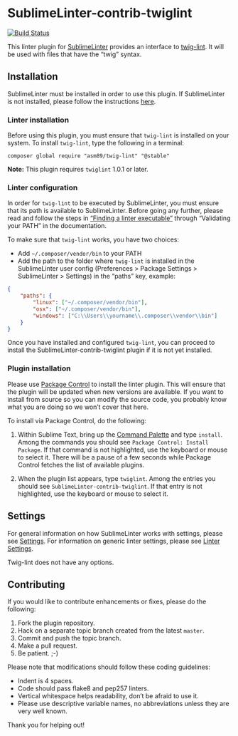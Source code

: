 SublimeLinter-contrib-twiglint
================================

[![Build Status](https://travis-ci.org/maxgalbu/SublimeLinter-contrib-twiglint.svg?branch=master)](https://travis-ci.org/maxgalbu/SublimeLinter-contrib-twiglint)

This linter plugin for [SublimeLinter][docs] provides an interface to [twig-lint](https://github.com/asm89/twig-lint). It will be used with files that have the “twig” syntax.

## Installation
SublimeLinter must be installed in order to use this plugin. If SublimeLinter is not installed, please follow the instructions [here][installation].

### Linter installation
Before using this plugin, you must ensure that `twig-lint` is installed on your system. To install `twig-lint`, type the following in a terminal:

```
composer global require "asm89/twig-lint" "@stable"
```

**Note:** This plugin requires `twiglint` 1.0.1 or later.

### Linter configuration
In order for `twig-lint` to be executed by SublimeLinter, you must ensure that its path is available to SublimeLinter. Before going any further, please read and follow the steps in [“Finding a linter executable”](http://sublimelinter.readthedocs.org/en/latest/troubleshooting.html#finding-a-linter-executable) through “Validating your PATH” in the documentation.

To make sure that `twig-lint` works, you have two choices:

- Add `~/.composer/vendor/bin` to your PATH
- Add the path to the folder where `twig-lint` is installed in the SublimeLinter user config (Preferences > Package Settings > SublimeLinter > Settings) in the “paths” key, example:

```json
{
    "paths": {
        "linux": ["~/.composer/vendor/bin"],
        "osx": ["~/.composer/vendor/bin"],
        "windows": ["C:\\Users\\yourname\\.composer\\vendor\\bin"]
    }
}
```

Once you have installed and configured `twig-lint`, you can proceed to install the SublimeLinter-contrib-twiglint plugin if it is not yet installed.

### Plugin installation
Please use [Package Control][pc] to install the linter plugin. This will ensure that the plugin will be updated when new versions are available. If you want to install from source so you can modify the source code, you probably know what you are doing so we won’t cover that here.

To install via Package Control, do the following:

1. Within Sublime Text, bring up the [Command Palette][cmd] and type `install`. Among the commands you should see `Package Control: Install Package`. If that command is not highlighted, use the keyboard or mouse to select it. There will be a pause of a few seconds while Package Control fetches the list of available plugins.

2. When the plugin list appears, type `twiglint`. Among the entries you should see `SublimeLinter-contrib-twiglint`. If that entry is not highlighted, use the keyboard or mouse to select it.

## Settings
For general information on how SublimeLinter works with settings, please see [Settings][settings]. For information on generic linter settings, please see [Linter Settings][linter-settings].

Twig-lint does not have any options.

## Contributing
If you would like to contribute enhancements or fixes, please do the following:

1. Fork the plugin repository.
1. Hack on a separate topic branch created from the latest `master`.
1. Commit and push the topic branch.
1. Make a pull request.
1. Be patient.  ;-)

Please note that modifications should follow these coding guidelines:

- Indent is 4 spaces.
- Code should pass flake8 and pep257 linters.
- Vertical whitespace helps readability, don’t be afraid to use it.
- Please use descriptive variable names, no abbreviations unless they are very well known.

Thank you for helping out!

[docs]: http://sublimelinter.readthedocs.org
[installation]: http://sublimelinter.readthedocs.org/en/latest/installation.html
[locating-executables]: http://sublimelinter.readthedocs.org/en/latest/usage.html#how-linter-executables-are-located
[pc]: https://sublime.wbond.net/installation
[cmd]: http://docs.sublimetext.info/en/sublime-text-3/extensibility/command_palette.html
[settings]: http://sublimelinter.readthedocs.org/en/latest/settings.html
[linter-settings]: http://sublimelinter.readthedocs.org/en/latest/linter_settings.html
[inline-settings]: http://sublimelinter.readthedocs.org/en/latest/settings.html#inline-settings
